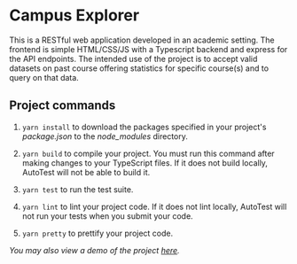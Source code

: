 # Campus Explorer

This is a RESTful web application developed in an academic setting. The frontend is simple HTML/CSS/JS with a Typescript backend and express for the API endpoints. The intended use of the project is to accept valid datasets on past course offering statistics for specific course(s) and to query on that data. 


## Project commands

1. `yarn install` to download the packages specified in your project's *package.json* to the *node_modules* directory.

1. `yarn build` to compile your project. You must run this command after making changes to your TypeScript files. If it does not build locally, AutoTest will not be able to build it.

1. `yarn test` to run the test suite.

1. `yarn lint` to lint your project code. If it does not lint locally, AutoTest will not run your tests when you submit your code.

1. `yarn pretty` to prettify your project code.



*You may also view a demo of the project [here](https://youtu.be/YRo8KXj7o60).*

